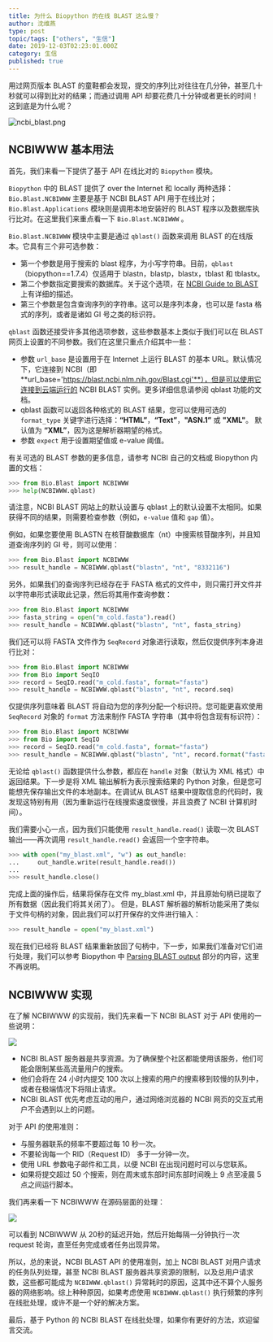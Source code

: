 ```yaml
---
title: 为什么 Biopython 的在线 BLAST 这么慢？
author: 沈维燕
type: post
topic/tags: ["others", "生信"]
date: 2019-12-03T02:23:01.000Z
category: 生信
published: true
---
```


用过网页版本 BLAST 的童鞋都会发现，提交的序列比对往往在几分钟，甚至几十秒就可以得到比对的结果；而通过调用 API 却要花费几十分钟或者更长的时间！这到底是为什么呢？

![ncbi_blast.png](https://note.bioitee.com/yuque/0/2019/png/126032/1571982834782-2310907f-aa48-47df-9d12-f60b21d30c23.png#align=left&display=inline&height=606&name=ncbi_blast.png&originHeight=606&originWidth=1352&size=156697&status=done&width=1352)


## NCBIWWW 基本用法

首先，我们来看一下提供了基于 API 在线比对的 `Biopython` 模块。

`Biopython` 中的 BLAST 提供了 over the Internet 和 locally 两种选择：`Bio.Blast.NCBIWWW` 主要是基于 NCBI BLAST API 用于在线比对；`Bio.Blast.Applications` 模块则是调用本地安装好的 BLAST 程序以及数据库执行比对。在这里我们来重点看一下 `Bio.Blast.NCBIWWW` 。

`Bio.Blast.NCBIWWW` 模块中主要是通过 `qblast()` 函数来调用 BLAST 的在线版本。它具有三个非可选参数：

- 第一个参数是用于搜索的 blast 程序，为小写字符串。目前，`qblast`（biopython==1.7.4）仅适用于 blastn，blastp，blastx，tblast 和 tblastx。
- 第二个参数指定要搜索的数据库。关于这个选项，在 [NCBI Guide to BLAST](https://ftp.ncbi.nlm.nih.gov/pub/factsheets/HowTo_BLASTGuide.pdf) 上有详细的描述。
- 第三个参数是包含查询序列的字符串。这可以是序列本身，也可以是 fasta 格式的序列，或者是诸如 GI 号之类的标识符。

`qblast` 函数还接受许多其他选项参数，这些参数基本上类似于我们可以在 BLAST 网页上设置的不同参数。我们在这里只重点介绍其中一些：

- 参数 `url_base` 是设置用于在 Internet 上运行 BLAST 的基本 URL。默认情况下，它连接到 NCBI（即 **url_base='https://blast.ncbi.nlm.nih.gov/Blast.cgi'**），但是可以使用它连接到云端运行的 NCBI BLAST 实例。更多详细信息请参阅 qblast 功能的文档。
- qblast 函数可以返回各种格式的 BLAST 结果，您可以使用可选的` format_type` 关键字进行选择：**“HTML”**，**“Text”**，**"ASN.1”** 或 **"XML"**。 默认值为 **“XML”**，因为这是解析器期望的格式。
- 参数 `expect` 用于设置期望值或 e-value 阈值。

有关可选的 BLAST 参数的更多信息，请参考 NCBI 自己的文档或 Biopython 内置的文档：
```python
>>> from Bio.Blast import NCBIWWW
>>> help(NCBIWWW.qblast)
```

请注意，NCBI BLAST 网站上的默认设置与 qblast 上的默认设置不太相同。如果获得不同的结果，则需要检查参数（例如，`e-value` 值和 `gap` 值）。

例如，如果您要使用 BLASTN 在核苷酸数据库（nt）中搜索核苷酸序列，并且知道查询序列的 GI 号，则可以使用：
```python
>>> from Bio.Blast import NCBIWWW
>>> result_handle = NCBIWWW.qblast("blastn", "nt", "8332116")
```

另外，如果我们的查询序列已经存在于 FASTA 格式的文件中，则只需打开文件并以字符串形式读取此记录，然后将其用作查询参数：
```python
>>> from Bio.Blast import NCBIWWW
>>> fasta_string = open("m_cold.fasta").read()
>>> result_handle = NCBIWWW.qblast("blastn", "nt", fasta_string)
```

我们还可以将 FASTA 文件作为 `SeqRecord` 对象进行读取，然后仅提供序列本身进行比对：
```python
>>> from Bio.Blast import NCBIWWW
>>> from Bio import SeqIO
>>> record = SeqIO.read("m_cold.fasta", format="fasta")
>>> result_handle = NCBIWWW.qblast("blastn", "nt", record.seq)
```

仅提供序列意味着 BLAST 将自动为您的序列分配一个标识符。您可能更喜欢使用 `SeqRecord` 对象的 `format` 方法来制作 FASTA 字符串（其中将包含现有标识符）：
```python
>>> from Bio.Blast import NCBIWWW
>>> from Bio import SeqIO
>>> record = SeqIO.read("m_cold.fasta", format="fasta")
>>> result_handle = NCBIWWW.qblast("blastn", "nt", record.format("fasta"))
```

无论给 `qblast()` 函数提供什么参数，都应在 `handle` 对象（默认为 XML 格式）中返回结果。下一步是将 XML 输出解析为表示搜索结果的 Python 对象，但是您可能想先保存输出文件的本地副本。在调试从 BLAST 结果中提取信息的代码时，我发现这特别有用（因为重新运行在线搜索速度很慢，并且浪费了 NCBI 计算机时间）。

我们需要小心一点，因为我们只能使用 `result_handle.read()` 读取一次 BLAST 输出——再次调用 `result_handle.read()` 会返回一个空字符串。
```python
>>> with open("my_blast.xml", "w") as out_handle:
...     out_handle.write(result_handle.read())
...
>>> result_handle.close()
```

完成上面的操作后，结果将保存在文件 my_blast.xml 中，并且原始句柄已提取了所有数据（因此我们将其关闭了）。 但是，BLAST 解析器的解析功能采用了类似于文件句柄的对象，因此我们可以打开保存的文件进行输入：
```python
>>> result_handle = open("my_blast.xml")
```

现在我们已经将 BLAST 结果重新放回了句柄中，下一步，如果我们准备对它们进行处理，我们可以参考 Biopython 中 [Parsing BLAST output](http://biopython.org/DIST/docs/tutorial/Tutorial.html#sec:parsing-blast) 部分的内容，这里不再说明。



## NCBIWWW 实现

在了解 NCBIWWW 的实现前，我们先来看一下 NCBI BLAST 对于 API 使用的一些说明：

![](https://note.bioitee.com/yuque/0/2019/png/126032/1571971734045-e5121e8c-cb07-466e-9447-4b1b5f7b2c69.png#align=left&display=inline&height=443&name=image.png&originHeight=443&originWidth=572&size=56705&status=done&width=572)

- NCBI BLAST 服务器是共享资源。为了确保整个社区都能使用该服务，他们可能会限制某些高流量用户的搜索。
- 他们会将在 24 小时内提交 100 次以上搜索的用户的搜索移到较慢的队列中，或者在极端情况下将阻止请求。  
- NCBI BLAST 优先考虑互动的用户，通过网络浏览器的 NCBI 网页的交互式用户不会遇到以上的问题。

对于 API 的使用准则：

- 与服务器联系的频率不要超过每 10 秒一次。
- 不要轮询每一个 RID（Request ID） 多于一分钟一次。
- 使用 URL 参数电子邮件和工具，以便 NCBI 在出现问题时可以与您联系。
- 如果将提交超过 50 个搜索，则在周末或东部时间东部时间晚上 9 点至凌晨 5 点之间运行脚本。

我们再来看一下 NCBIWWW 在源码层面的处理：

![](https://note.bioitee.com/yuque/0/2019/png/126032/1571972889901-35018157-a1a4-4b9c-90bb-dd56a7936dfe.png#align=left&display=inline&height=534&name=image.png&originHeight=534&originWidth=846&size=46171&status=done&width=846)

可以看到 NCBIWWW 从 20秒的延迟开始，然后开始每隔一分钟执行一次 request 轮询，直至任务完成或者任务出现异常。

所以，总的来说，NCBI BLAST API 的使用准则，加上 NCBI BLAST 对用户请求的任务队列处理，甚至 NCBI BLAST 服务器共享资源的限制，以及总用户请求数，这些都可能成为 `NCBIWWW.qblast()` 异常耗时的原因，这其中还不算个人服务器的网络影响。综上种种原因，如果考虑使用 `NCBIWWW.qblast()` 执行频繁的序列在线批处理，或许不是一个好的解决方案。

最后，基于 Python 的 NCBI BLAST 在线批处理，如果你有更好的方法，欢迎留言交流。
